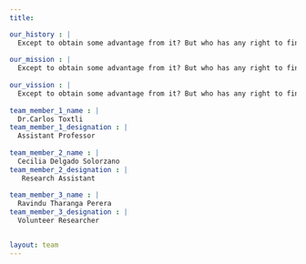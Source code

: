 ```yaml
---
title: 

our_history : |
  Except to obtain some advantage from it? But who has any right to find fault with a consequences.
  
our_mission : |
  Except to obtain some advantage from it? But who has any right to find fault with a consequences.
  
our_vission : |
  Except to obtain some advantage from it? But who has any right to find fault with a consequences.
  
team_member_1_name : |
  Dr.Carlos Toxtli
team_member_1_designation : |
  Assistant Professor
  
team_member_2_name : |
  Cecilia Delgado Solorzano
team_member_2_designation : |
   Research Assistant
   
team_member_3_name : |
  Ravindu Tharanga Perera
team_member_3_designation : |
  Volunteer Researcher


layout: team
---
```



